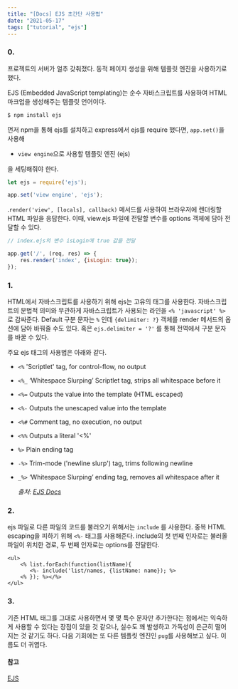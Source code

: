 ```yaml
---
title: "[Docs] EJS 초간단 사용법"
date: "2021-05-17"
tags: ["tutorial", "ejs"]
---
```

### 0. 

프로젝트의 서버가 얼추 갖춰졌다. 동적 페이지 생성을 위해 템플릿 엔진을 사용하기로 했다.

EJS (Embedded JavaScript templating)는 순수 자바스크립트를 사용하여 HTML 마크업을 생성해주는 템플릿 언어이다. 

```javascript
$ npm install ejs
```
먼저 npm을 통해 ejs를 설치하고 express에서 ejs를 require 했다면, ```app.set()```을 사용해

+ ```view engine```으로 사용할 템플릿 엔진 (ejs)

을 세팅해줘야 한다.

```javascript
let ejs = require('ejs');

app.set('view engine', 'ejs');
```

.```render('view', [locals], callback)``` 메서드를 사용하여 브라우저에 렌더링할 HTML 파일을 응답한다. 이때, view.ejs 파일에 전달할 변수를 options 객체에 담아 전달할 수 있다.

```javascript
// index.ejs의 변수 isLogin에 true 값을 전달

app.get('/', (req, res) => {
    res.render('index', {isLogin: true});
});
```



### 1.

HTML에서 자바스크립트를 사용하기 위해 ejs는 고유의 태그를 사용한다. 자바스크립트의 문법적 의미와 무관하게 자바스크립트가 사용되는 라인을 ```<% 'javascript' %>``` 로 감싸준다. Default 구분 문자는 ```%``` 인데 ```{delimiter: ?}``` 객체를 render 메서드의 옵션에 담아 바꿔줄 수도 있다. 혹은 ```ejs.delimiter = '?'``` 를 통해 전역에서 구분 문자를 바꿀 수 있다.  

주요 ejs 태그의 사용법은 아래와 같다.

- `<%` 'Scriptlet' tag, for control-flow, no output

- `<%_` ‘Whitespace Slurping’ Scriptlet tag, strips all whitespace before it

- `<%=` Outputs the value into the template (HTML escaped)

- `<%-` Outputs the unescaped value into the template

- `<%#` Comment tag, no execution, no output

- `<%%` Outputs a literal '<%'

- `%>` Plain ending tag

- `-%>` Trim-mode ('newline slurp') tag, trims following newline

- `_%>` ‘Whitespace Slurping’ ending tag, removes all whitespace after it

  *출처: [EJS Docs](https://ejs.co/#docs)*



### 2.

ejs 파일로 다른 파일의 코드를 불러오기 위해서는 ```include``` 를 사용한다. 중복 HTML escaping을 피하기 위해 ```<%-``` 태그를 사용해준다. include의 첫 번째 인자로는 불러올 파일이 위치한 경로, 두 번째 인자로는 options를 전달한다.

```ejs
<ul>
    <% list.forEach(function(listName){
       <%- include('list/names, {listName: name}); %>
    <% }); %></%>
</ul>
```



### 3.

기존 HTML 태그를 그대로 사용하면서 몇 몇 특수 문자만 추가한다는 점에서는 익숙하게 사용할 수 있다는 장점이 있을 것 같으나, 실수도 꽤 발생하고 가독성이 은근히 떨어지는 것 같기도 하다. 다음 기회에는 또 다른 템플릿 엔진인 ```pug```를 사용해보고 싶다. 이름도 더 귀엽다.

#### 참고

[EJS](https://ejs.co/)  